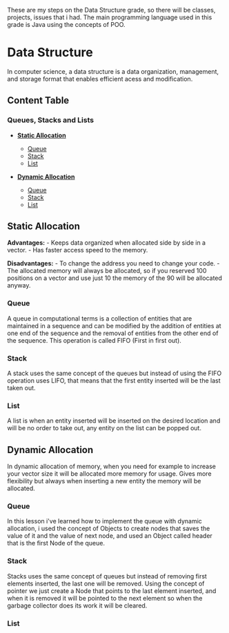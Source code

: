 These are my steps on the Data Structure grade, so there will be classes, projects, issues that i had. The main programming language used in this grade is Java using the concepts of POO.

# Data Structure

In computer science, a data structure is a data organization, management, and storage format that enables efficient acess and modification.


## Content Table

### **Queues, Stacks and Lists**

- [**Static Allocation**](#static-alloc)
	- [Queue](#static-queue)
	- [Stack](#static-stack)
	- [List](#static-list)
	
- [**Dynamic Allocation**](#dynamic-alloc)
	- [Queue](#dynamic-queue)
	- [Stack](#dynamic-stack)
	- [List](#dynamic-list)
	
## <div id="static-alloc" />Static Allocation

**Advantages:**
	- Keeps data organized when allocated side by side in a vector.
	- Has faster access speed to the memory.
	
**Disadvantages:**
	- To change the address you need to change your code.
	- The allocated memory will always be allocated, so if you reserved 100 positions on a vector and use just 10 the memory of the 90 will be allocated anyway.

### <div id="static-queue" />Queue

A queue in computational terms is a collection of entities that are maintained in a sequence and can be modified by the addition of entities at one end of the sequence and the removal of entities from the other end of the sequence. This operation is called FIFO (First in first out).

### <div id="static-stack" />Stack

A stack uses the same concept of the queues but instead of using the FIFO operation uses LIFO, that means that the first entity inserted will be the last taken out.

### <div id="static-list" />List

A list is when an entity inserted will be inserted on the desired location and will be no order to take out, any entity on the list can be popped out.

## <div id="dynamic-alloc" />Dynamic Allocation

In dynamic allocation of memory, when you need for example to increase your vector size it will be allocated more memory for usage. Gives more flexibility but always when inserting a new entity the memory will be allocated.

### <div id="dynamic-queue" />Queue

In this lesson i've learned how to implement the queue with dynamic allocation, i used the concept of Objects to create nodes that saves the value of it and the value of next node, and used an Object called header that is the first Node of the queue.

### <div id="dynamic-stack" />Stack

Stacks uses the same concept of queues but instead of removing first elements inserted, the last one will be removed. Using the concept of pointer we just create a Node that points to the last element inserted, and when it is removed it will be pointed to the next element so when the garbage collector does its work it will be cleared.

### <div id="dynamic-list" />List

